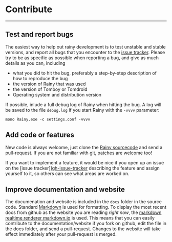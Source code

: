 Contribute
==========

- - -

Test and report bugs
--------------------

The easiest way to help out rainy development is to test unstable and stable versions, and report all bugs that you encounter to the [issue tracker][gh-issue-tracker]. Please try to be as specific as possible when reporting a bug, and give as much details as you can, including

* what you did to hit the bug, preferably a step-by-step description of how to reproduce the bug
* the version of Rainy that was used
* the version of Tomboy or Tomdroid
* Operating system and distribution version

If possible, inlude a full debug log of Rainy when hitting the bug. A log will be saved to the file `debug.log` if you start Rainy with the `-vvvv` parameter:

    mono Rainy.exe -c settings.conf -vvvv


Add code or features
--------------------

New code is always welcome, just clone the [Rainy sourcecode][rainy] and send a pull-request. If you are not familiar with git, patches are welcome too!

If you want to implement a feature, it would be nice if you open up an issue on the [issue tracker]][gh-issue-tracker] describing the feature and assign yourself to it, so others can see what areas are worked on.

Improve documentation and website
---------------------------------

The documenation and website is included in the `docs` folder in the source code. Standard [Markdown][markdown] is used for formatting. To display the most recent docs from github as the website you are reading *right now*, the [markdown realtime renderer markdown.io][markdown.io] is used. This means that you can easily contribute to the documentation/website if you fork on github, edit the file in the docs folder, and send a pull-request. Changes to the website will take effect immediately after your pull-request is merged.


[gh-issue-tracker]: https://github.com/Dynalon/Rainy/issues
[rainy]: https://github.com/Dynalon/Rainy/
[markdown]: http://daringfireball.net/projects/markdown/
[markdown.io]: http://www.markdown.io/


